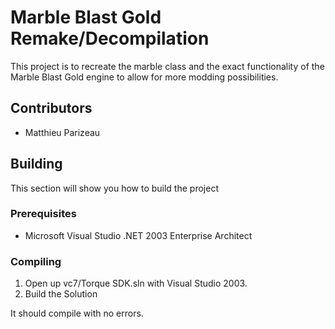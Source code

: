 # Marble Blast Gold Remake/Decompilation

This project is to recreate the marble class and the exact functionality of the Marble Blast Gold engine to allow for more modding possibilities.

## Contributors
* Matthieu Parizeau

## Building
This section will show you how to build the project

### Prerequisites
* Microsoft Visual Studio .NET 2003 Enterprise Architect

### Compiling
1. Open up vc7/Torque SDK.sln with Visual Studio 2003.
2. Build the Solution

It should compile with no errors.